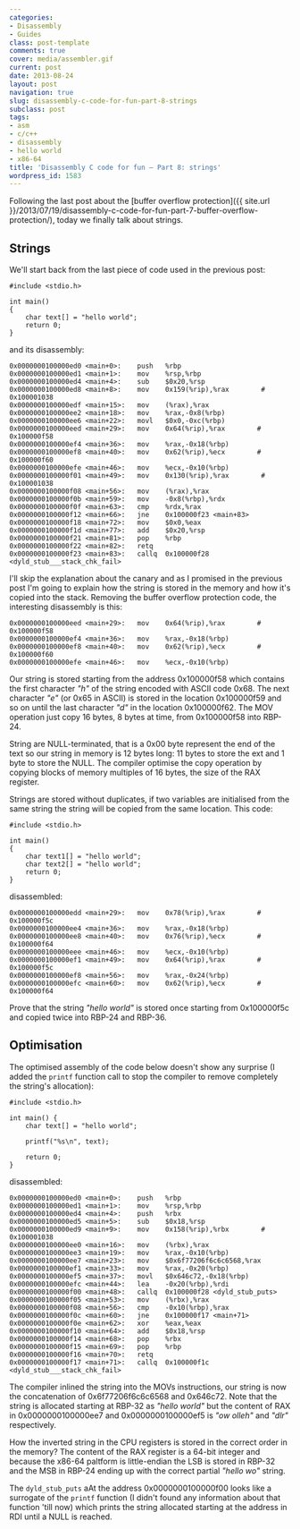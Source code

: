 ```yaml
---
categories:
- Disassembly
- Guides
class: post-template
comments: true
cover: media/assembler.gif
current: post
date: 2013-08-24
layout: post
navigation: true
slug: disassembly-c-code-for-fun-part-8-strings
subclass: post
tags:
- asm
- c/c++
- disassembly
- hello world
- x86-64
title: 'Disassembly C code for fun – Part 8: strings'
wordpress_id: 1583
---
```


Following the last post about the [buffer overflow protection]({{ site.url }}/2013/07/19/disassembly-c-code-for-fun-part-7-buffer-overflow-protection/), today we finally talk about strings.

<!-- more -->

## Strings

We'll start back from the last piece of code used in the previous post:

    #include <stdio.h>

    int main()
    {
        char text[] = "hello world";
        return 0;
    }

and its disassembly:

    0x0000000100000ed0 <main+0>:    push   %rbp
    0x0000000100000ed1 <main+1>:    mov    %rsp,%rbp
    0x0000000100000ed4 <main+4>:    sub    $0x20,%rsp
    0x0000000100000ed8 <main+8>:    mov    0x159(%rip),%rax        # 0x100001038
    0x0000000100000edf <main+15>:   mov    (%rax),%rax
    0x0000000100000ee2 <main+18>:   mov    %rax,-0x8(%rbp)
    0x0000000100000ee6 <main+22>:   movl   $0x0,-0xc(%rbp)
    0x0000000100000eed <main+29>:   mov    0x64(%rip),%rax        # 0x100000f58
    0x0000000100000ef4 <main+36>:   mov    %rax,-0x18(%rbp)
    0x0000000100000ef8 <main+40>:   mov    0x62(%rip),%ecx        # 0x100000f60
    0x0000000100000efe <main+46>:   mov    %ecx,-0x10(%rbp)
    0x0000000100000f01 <main+49>:   mov    0x130(%rip),%rax        # 0x100001038
    0x0000000100000f08 <main+56>:   mov    (%rax),%rax
    0x0000000100000f0b <main+59>:   mov    -0x8(%rbp),%rdx
    0x0000000100000f0f <main+63>:   cmp    %rdx,%rax
    0x0000000100000f12 <main+66>:   jne    0x100000f23 <main+83>
    0x0000000100000f18 <main+72>:   mov    $0x0,%eax
    0x0000000100000f1d <main+77>:   add    $0x20,%rsp
    0x0000000100000f21 <main+81>:   pop    %rbp
    0x0000000100000f22 <main+82>:   retq
    0x0000000100000f23 <main+83>:   callq  0x100000f28 <dyld_stub___stack_chk_fail>

I'll skip the explanation about the canary and as I promised in the previous post I'm going to explain how the string is stored in the memory and how it's copied into the stack. Removing the buffer overflow protection code, the interesting disassembly is this:

    0x0000000100000eed <main+29>:   mov    0x64(%rip),%rax        # 0x100000f58
    0x0000000100000ef4 <main+36>:   mov    %rax,-0x18(%rbp)
    0x0000000100000ef8 <main+40>:   mov    0x62(%rip),%ecx        # 0x100000f60
    0x0000000100000efe <main+46>:   mov    %ecx,-0x10(%rbp)

Our string is stored starting from the address 0x100000f58 which contains the first character _"h"_ of the string encoded with ASCII code 0x68. The next character _"e"_ (or 0x65 in ASCII) is stored in the location 0x100000f59 and so on until the last character _"d"_ in the location 0x100000f62. The MOV operation just copy 16 bytes, 8 bytes at time, from 0x100000f58 into RBP-24.

String are NULL-terminated, that is a 0x00 byte represent the end of the text so our string in memory is 12 bytes long: 11 bytes to store the ext and 1 byte to store the NULL. The compiler optimise the copy operation by copying blocks of memory multiples of 16 bytes, the size of the RAX register.

Strings are stored without duplicates, if two variables are initialised from the same string the string will be copied from the same location. This code:

    #include <stdio.h>

    int main()
    {
        char text1[] = "hello world";
        char text2[] = "hello world";
        return 0;
    }

disassembled:

    0x0000000100000edd <main+29>:   mov    0x78(%rip),%rax        # 0x100000f5c
    0x0000000100000ee4 <main+36>:   mov    %rax,-0x18(%rbp)
    0x0000000100000ee8 <main+40>:   mov    0x76(%rip),%ecx        # 0x100000f64
    0x0000000100000eee <main+46>:   mov    %ecx,-0x10(%rbp)
    0x0000000100000ef1 <main+49>:   mov    0x64(%rip),%rax        # 0x100000f5c
    0x0000000100000ef8 <main+56>:   mov    %rax,-0x24(%rbp)
    0x0000000100000efc <main+60>:   mov    0x62(%rip),%ecx        # 0x100000f64

Prove that the string _"hello world"_ is stored once starting from 0x100000f5c and copied twice into RBP-24 and RBP-36.

## Optimisation

The optimised assembly of the code below doesn't show any surprise (I added the `printf` function call to stop the compiler to remove completely the string's allocation):

    #include <stdio.h>

    int main() {
        char text[] = "hello world";

        printf("%s\n", text);

        return 0;
    }

disassembled:

    0x0000000100000ed0 <main+0>:    push   %rbp
    0x0000000100000ed1 <main+1>:    mov    %rsp,%rbp
    0x0000000100000ed4 <main+4>:    push   %rbx
    0x0000000100000ed5 <main+5>:    sub    $0x18,%rsp
    0x0000000100000ed9 <main+9>:    mov    0x158(%rip),%rbx        # 0x100001038
    0x0000000100000ee0 <main+16>:   mov    (%rbx),%rax
    0x0000000100000ee3 <main+19>:   mov    %rax,-0x10(%rbp)
    0x0000000100000ee7 <main+23>:   mov    $0x6f77206f6c6c6568,%rax
    0x0000000100000ef1 <main+33>:   mov    %rax,-0x20(%rbp)
    0x0000000100000ef5 <main+37>:   movl   $0x646c72,-0x18(%rbp)
    0x0000000100000efc <main+44>:   lea    -0x20(%rbp),%rdi
    0x0000000100000f00 <main+48>:   callq  0x100000f28 <dyld_stub_puts>
    0x0000000100000f05 <main+53>:   mov    (%rbx),%rax
    0x0000000100000f08 <main+56>:   cmp    -0x10(%rbp),%rax
    0x0000000100000f0c <main+60>:   jne    0x100000f17 <main+71>
    0x0000000100000f0e <main+62>:   xor    %eax,%eax
    0x0000000100000f10 <main+64>:   add    $0x18,%rsp
    0x0000000100000f14 <main+68>:   pop    %rbx
    0x0000000100000f15 <main+69>:   pop    %rbp
    0x0000000100000f16 <main+70>:   retq
    0x0000000100000f17 <main+71>:   callq  0x100000f1c <dyld_stub___stack_chk_fail>

The compiler inlined the string into the MOVs instructions, our string is now the concatenation of 0x6f77206f6c6c6568 and 0x646c72. Note that the string is allocated starting at RBP-32 as _"hello world"_ but the content of RAX in 0x0000000100000ee7 and 0x0000000100000ef5 is _"ow olleh"_ and _"dlr"_ respectively.

How the inverted string in the CPU registers is stored in the correct order in the memory? The content of the RAX register is a 64-bit integer and because the x86-64 paltform is little-endian the LSB is stored in RBP-32 and the MSB in RBP-24 ending up with the correct partial _"hello wo"_ string.

The `dyld_stub_puts` aAt the address 0x0000000100000f00 looks like a surrogate of the `printf` function (I didn't found any information about that function 'till now) which prints the string allocated starting at the address in RDI until a NULL is reached.
